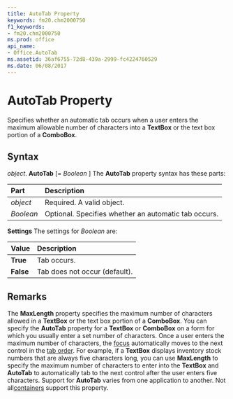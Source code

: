```yaml
---
title: AutoTab Property
keywords: fm20.chm2000750
f1_keywords:
- fm20.chm2000750
ms.prod: office
api_name:
- Office.AutoTab
ms.assetid: 36af6755-72d8-439a-2999-fc4224760529
ms.date: 06/08/2017
---
```



# AutoTab Property



Specifies whether an automatic tab occurs when a user enters the maximum allowable number of characters into a  **TextBox** or the text box portion of a **ComboBox**.

## Syntax

_object_. **AutoTab** [= _Boolean_ ]
The  **AutoTab** property syntax has these parts:


|**Part**|**Description**|
|:-----|:-----|
| _object_|Required. A valid object.|
| _Boolean_|Optional. Specifies whether an automatic tab occurs.|

 **Settings**
The settings for  _Boolean_ are:


|**Value**|**Description**|
|:-----|:-----|
|**True**|Tab occurs.|
|**False**|Tab does not occur (default).|

## Remarks

The  **MaxLength** property specifies the maximum number of characters allowed in a **TextBox** or the text box portion of a **ComboBox**.
You can specify the  **AutoTab** property for a **TextBox** or **ComboBox** on a form for which you usually enter a set number of characters. Once a user enters the maximum number of characters, the [focus](../../Glossary/vbe-glossary.md#focus) automatically moves to the next control in the [tab order](../../Glossary/vbe-glossary.md#tab-order). For example, if a  **TextBox** displays inventory stock numbers that are always five characters long, you can use **MaxLength** to specify the maximum number of characters to enter into the **TextBox** and **AutoTab** to automatically tab to the next control after the user enters five characters.
Support for  **AutoTab** varies from one application to another. Not all[containers](../../Glossary/vbe-glossary.md#container) support this property.

